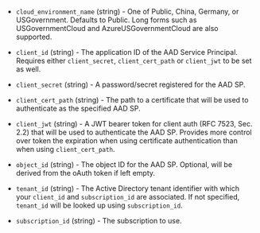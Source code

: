 <!-- Code generated from the comments of the Config struct in builder/azure/common/client/config.go; DO NOT EDIT MANUALLY -->

-   `cloud_environment_name` (string) - One of Public, China, Germany, or
    USGovernment. Defaults to Public. Long forms such as
    USGovernmentCloud and AzureUSGovernmentCloud are also supported.
    
-   `client_id` (string) - The application ID of the AAD Service Principal.
    Requires either `client_secret`, `client_cert_path` or `client_jwt` to be set as well.
    
-   `client_secret` (string) - A password/secret registered for the AAD SP.
    
-   `client_cert_path` (string) - The path to a certificate that will be used to authenticate as the specified AAD SP.
    
-   `client_jwt` (string) - A JWT bearer token for client auth (RFC 7523, Sec. 2.2) that will be used
    to authenticate the AAD SP. Provides more control over token the expiration
    when using certificate authentication than when using `client_cert_path`.
    
-   `object_id` (string) - The object ID for the AAD SP. Optional, will be derived from the oAuth token if left empty.
    
-   `tenant_id` (string) - The Active Directory tenant identifier with which your `client_id` and
    `subscription_id` are associated. If not specified, `tenant_id` will be
    looked up using `subscription_id`.
    
-   `subscription_id` (string) - The subscription to use.
    